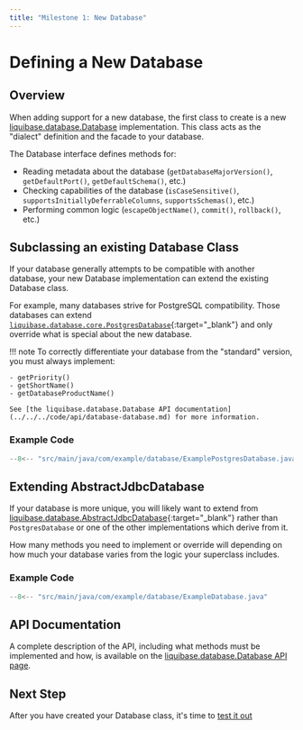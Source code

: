 ```yaml
---
title: "Milestone 1: New Database"
---
```


# Defining a New Database

## Overview

When adding support for a new database, the first class to create is a new [liquibase.database.Database](../../../code/api/database-database.md) implementation. This class acts as the "dialect" definition and the facade to your database.

The Database interface defines methods for:

- Reading metadata about the database (`getDatabaseMajorVersion()`, `getDefaultPort()`, `getDefaultSchema()`, etc.)
- Checking capabilities of the database (`isCaseSensitive()`, `supportsInitiallyDeferrableColumns`, `supportsSchemas()`, etc.)
- Performing common logic (`escapeObjectName()`, `commit()`, `rollback()`, etc.)

## Subclassing an existing Database Class

If your database generally attempts to be compatible with another database, your new Database implementation can extend the existing Database class.

For example, many databases strive for PostgreSQL compatibility. Those databases can extend [`liquibase.database.core.PostgresDatabase`](https://javadocs.liquibase.com/liquibase-core/liquibase/database/core/PostgresDatabase.html){:target="_blank"} 
and only override what is special about the new database.

!!! note
    To correctly differentiate your database from the "standard" version, you must always implement:

    - getPriority()
    - getShortName()
    - getDatabaseProductName()

    See [the liquibase.database.Database API documentation](../../../code/api/database-database.md) for more information.

### Example Code

```java
--8<-- "src/main/java/com/example/database/ExamplePostgresDatabase.java"
```

## Extending AbstractJdbcDatabase

If your database is more unique, you will likely want to extend from [liquibase.database.AbstractJdbcDatabase](https://javadocs.liquibase.com/liquibase-core/liquibase/database/AbstractJdbcDatabase.html){:target="_blank"}
rather than `PostgresDatabase` or one of the other implementations which derive from it.

How many methods you need to implement or override will depending on how much your database varies from the logic your superclass includes.

### Example Code

```java
--8<-- "src/main/java/com/example/database/ExampleDatabase.java"
```

## API Documentation

A complete description of the API, including what methods must be implemented and how, is available on the [liquibase.database.Database API page](../../../code/api/database-database.md).

## Next Step

After you have created your Database class, it's time to [test it out](milestone1-step2.md)